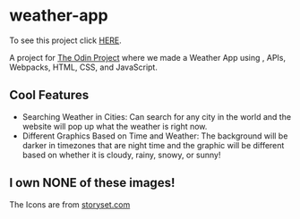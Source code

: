 # weather-app

To see this project click [HERE](https://kyeung36220.github.io/weather-app/).

A project for [The Odin Project](https://www.theodinproject.com/lessons/node-path-javascript-weather-app) where we made a Weather App using , APIs, Webpacks, HTML, CSS, and JavaScript.

## Cool Features
- Searching Weather in Cities: Can search for any city in the world and the website will pop up what the weather is right now.
- Different Graphics Based on Time and Weather: The background will be darker in timezones that are night time and the graphic will be different based on whether it is cloudy, rainy, snowy, or sunny!

## I own NONE of these images! 
The Icons are from [storyset.com](https://storyset.com/)
